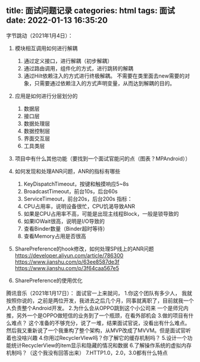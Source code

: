 title: 面试问题记录
categories: html
tags: 面试
date: 2022-01-13 16:35:20
---
字节跳动（2021年1月4日）：
1. 模块相互调用如何进行解耦
    1. 通过定义接口，进行解耦（初步解耦）
    2. 通过路由调用，组件化的方式，进行跳转的解耦
    3. 通过Hilt依赖注入的方式进行终极解耦。
        不需要在类里面去new需要的对象，只需要通过依赖注入的方式声明变量，从而达到解耦的目的。
2. 应用是如何进行分层划分的
    1. 数据层
    2. 接口层
    3. 数据处理层
    4. 数据控制层
    5. 界面交互层
    6. 工具类层
3. 项目中有什么其他功能（要找到一个面试官能问的点（图表？MPAndroid））
4. 如何发现和处理ANR问题，ANR的指标有哪些
    1. KeyDispatchTimeout，按键和触摸响应5~8s
    2. BroadcastTimeout，前台10s，后台60s
    3. ServiceTimeout，前台20s，后台200s
    指标：
    1. CPU占用率，说明设备很忙，CPU饥渴导致ANR
    2. 如果是CPU占用率不高，可能是出现主线程Block，一般是锁导致的
    3. 如果IOWait很高，说明是I/O导致的
    4. 查看Binder数量（Binder超时等待）
    5. 查看Memory占用是否很高

5. SharePreference的hook修改，如何处理SP线上的ANR问题
    https://developer.aliyun.com/article/786300
    https://www.jianshu.com/p/63ee8587de3f
    https://www.jianshu.com/p/3f64caa567e5
6. SharePreference的使用优化

腾讯音乐（2021年1月17日）：
面试官一上来就问，
1.你这个团队有多少人，
我就按照你说的，之前是两位开发，我进去之后几个月，同事就离职了，目前就我一个人负责整个Android开发。
2.为什么会从OPPO跳到这个小公司来
一个是师兄内推，另外一个是OPPO做短信的业务到了一个瓶颈，在看外部机会
3.做的项目有什么难点？
这个准备的不够充分，说了一堆，结果面试官说，没看出有什么难点。然后我又重新说了一个我重构了整个架构，从MVP改成了MVVM。但是面试官听着也没啥兴趣
4.你用过RecyclerVIew吗？你了解它的缓存机制吗？
5.设计一个功能统计RecyclerView的item显示和隐藏的情况和数据
6.了解操作系统的虚拟内存机制吗？（这个我没有回答出来）
7.HTTP1.0，2.0，3.0都有什么特点
